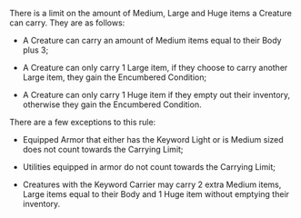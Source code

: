 There is a limit on the amount of Medium, Large and Huge items a Creature can carry. They are as follows:

- A Creature can carry an amount of Medium items equal to their Body plus 3;

- A Creature can only carry 1 Large item, if they choose to carry another Large item, they gain the Encumbered Condition;

- A Creature can only carry 1 Huge item if they empty out their inventory, otherwise they gain the Encumbered Condition.

There are a few exceptions to this rule:

- Equipped Armor that either has the Keyword Light or is Medium sized does not count towards the Carrying Limit;

- Utilities equipped in armor do not count towards the Carrying Limit;

- Creatures with the Keyword Carrier may carry 2 extra Medium items, Large items equal to their Body and 1 Huge item without emptying their inventory.